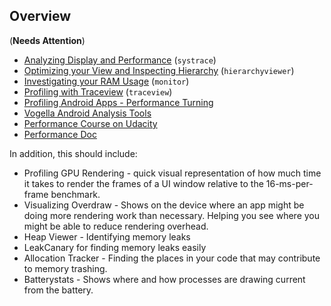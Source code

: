 ## Overview

(**Needs Attention**)

* [Analyzing Display and Performance](http://developer.android.com/tools/debugging/systrace.html) (`systrace`)
* [Optimizing your View and Inspecting Hierarchy](http://developer.android.com/tools/debugging/debugging-ui.html) (`hierarchyviewer`)
* [Investigating your RAM Usage](http://developer.android.com/tools/debugging/debugging-memory.html) (`monitor`)
* [Profiling with Traceview](http://developer.android.com/tools/debugging/debugging-tracing.html) (`traceview`)
* [Profiling Android Apps - Performance Turning](https://www.youtube.com/watch?v=88nwiiVTh5w)
* [Vogella Android Analysis Tools](http://www.vogella.com/tutorials/AndroidTools/article.html)
* [Performance Course on Udacity](https://www.udacity.com/course/ud825)
* [Performance Doc](https://docs.google.com/document/d/1EKVq2FzcLVJFbwUtaC3QRddSwtzs0BSKZahkQyeGyHo/pub?embedded=true)

In addition, this should include:

* Profiling GPU Rendering - quick visual representation of how much time it takes to render the frames of a UI window relative to the 16-ms-per-frame benchmark.
* Visualizing Overdraw - Shows on the device where an app might be doing more rendering work than necessary. Helping you see where you might be able to reduce rendering overhead.
* Heap Viewer - Identifying memory leaks
* LeakCanary for finding memory leaks easily
* Allocation Tracker - Finding the places in your code that may contribute to memory trashing.
* Batterystats - Shows where and how processes are drawing current from the battery.